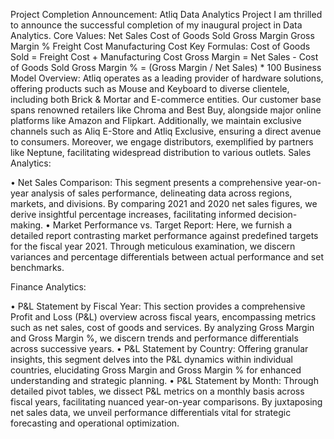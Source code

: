 Project Completion Announcement: Atliq Data Analytics Project
I am thrilled to announce the successful completion of my inaugural project in Data Analytics.
Core Values:
Net Sales
Cost of Goods Sold
Gross Margin
Gross Margin %
Freight Cost
Manufacturing Cost
Key Formulas:
Cost of Goods Sold = Freight Cost + Manufacturing Cost
Gross Margin = Net Sales - Cost of Goods Sold
Gross Margin % = (Gross Margin / Net Sales) * 100
Business Model Overview:
Atliq operates as a leading provider of hardware solutions, offering products such as Mouse and Keyboard to diverse clientele, including both Brick & Mortar and E-commerce entities. Our customer base spans renowned retailers like Chroma and Best Buy, alongside major online platforms like Amazon and Flipkart. Additionally, we maintain exclusive channels such as Aliq E-Store and Atliq Exclusive, ensuring a direct avenue to consumers. Moreover, we engage distributors, exemplified by partners like Neptune, facilitating widespread distribution to various outlets.
Sales Analytics:

•	Net Sales Comparison: This segment presents a comprehensive year-on-year analysis of sales performance, delineating data across regions, markets, and divisions. By comparing 2021 and 2020 net sales figures, we derive insightful percentage increases, facilitating informed decision-making.
•	Market Performance vs. Target Report: Here, we furnish a detailed report contrasting market performance against predefined targets for the fiscal year 2021. Through meticulous examination, we discern variances and percentage differentials between actual performance and set benchmarks.

Finance Analytics:

•	P&L Statement by Fiscal Year: This section provides a comprehensive Profit and Loss (P&L) overview across fiscal years, encompassing metrics such as net sales, cost of goods and services. By analyzing Gross Margin and Gross Margin %, we discern trends and performance differentials across successive years.
•	P&L Statement by Country: Offering granular insights, this segment delves into the P&L dynamics within individual countries, elucidating Gross Margin and Gross Margin % for enhanced understanding and strategic planning.
•	P&L Statement by Month: Through detailed pivot tables, we dissect P&L metrics on a monthly basis across fiscal years, facilitating nuanced year-on-year comparisons. By juxtaposing net sales data, we unveil performance differentials vital for strategic forecasting and operational optimization.


